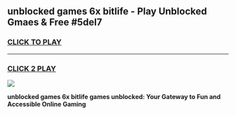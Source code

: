 
## unblocked games 6x bitlife - Play Unblocked Gmaes & Free #5del7
<h3>
<a href="https://news.freeplayer.one?title=unblocked_games_6x_bitlife&ref=03M">CLICK TO PLAY</a></h3>
<hr>

<h3>
<a href="https://news.freeplayer.one?title=unblocked_games_6x_bitlife&ref=03M">CLICK 2 PLAY</a>
  
</h3>

<a href="https://news.freeplayer.one?title=unblocked_games_6x_bitlife&ref=03M"><img src="https://clearcache.store/games.png"></a>


**unblocked games 6x bitlife games unblocked: Your Gateway to Fun and Accessible Online Gaming**

